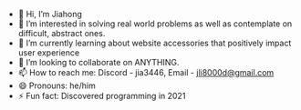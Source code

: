 - 👋 Hi, I’m Jiahong
- 👀 I’m interested in solving real world problems as well as contemplate on difficult, abstract ones.
- 🌱 I’m currently learning about website accessories that positively impact user experience
- 💞️ I’m looking to collaborate on ANYTHING.
- 📫 How to reach me: Discord - jia3446, Email - jli8000d@gmail.com
- 😄 Pronouns: he/him
- ⚡ Fun fact: Discovered programming in 2021

<!---
MediumSizedDeveloper/MediumSizedDeveloper is a ✨ special ✨ repository because its `README.md` (this file) appears on your GitHub profile.
You can click the Preview link to take a look at your changes.
--->
